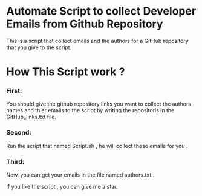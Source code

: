 # Automate Script to collect Developer Emails from Github Repository

This is a script that collect emails and the authors for a GitHub repository that you give to the script.



# How This Script work ?


### First:

You should give the github repository links you want to collect the authors names and thier emails to the script by writing the repositoris in the GitHub_links.txt file.


### Second:

Run the script that named Script.sh , he will collect these emails for you .


### Third:

Now, you can get your emails in the file named authors.txt .







If you like the script , you can give me a star.
